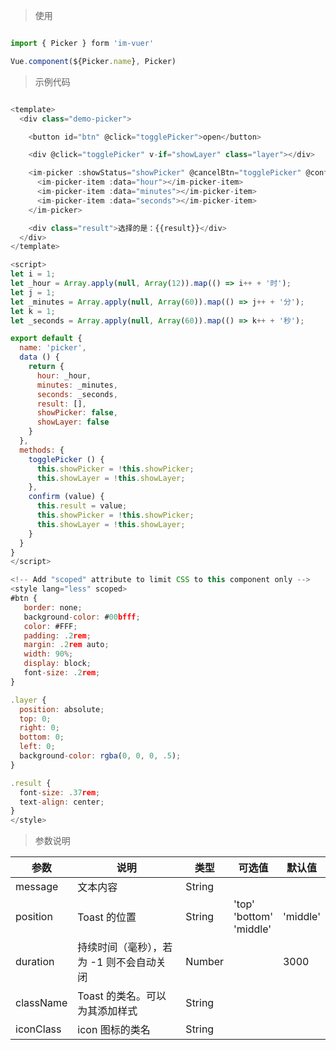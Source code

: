 
> 使用

```js

import { Picker } form 'im-vuer'

Vue.component(${Picker.name}, Picker)

```

> 示例代码

```js

<template>
  <div class="demo-picker">

    <button id="btn" @click="togglePicker">open</button>

    <div @click="togglePicker" v-if="showLayer" class="layer"></div>

    <im-picker :showStatus="showPicker" @cancelBtn="togglePicker" @confirmBtn="confirm">
      <im-picker-item :data="hour"></im-picker-item>
      <im-picker-item :data="minutes"></im-picker-item>
      <im-picker-item :data="seconds"></im-picker-item>
    </im-picker>

    <div class="result">选择的是：{{result}}</div>
  </div>
</template>

<script>
let i = 1;
let _hour = Array.apply(null, Array(12)).map(() => i++ + '时');
let j = 1;
let _minutes = Array.apply(null, Array(60)).map(() => j++ + '分');
let k = 1;
let _seconds = Array.apply(null, Array(60)).map(() => k++ + '秒');

export default {
  name: 'picker',
  data () {
    return {
      hour: _hour,
      minutes: _minutes,
      seconds: _seconds,
      result: [],
      showPicker: false,
      showLayer: false
    }
  },
  methods: {
    togglePicker () {
      this.showPicker = !this.showPicker;
      this.showLayer = !this.showLayer;
    },
    confirm (value) {
      this.result = value;
      this.showPicker = !this.showPicker;
      this.showLayer = !this.showLayer;
    }
  }
}
</script>

<!-- Add "scoped" attribute to limit CSS to this component only -->
<style lang="less" scoped>
#btn {
   border: none;
   background-color: #00bfff;
   color: #FFF;
   padding: .2rem;
   margin: .2rem auto;
   width: 90%;
   display: block;
   font-size: .2rem;
}

.layer {
  position: absolute;
  top: 0;
  right: 0;
  bottom: 0;
  left: 0;
  background-color: rgba(0, 0, 0, .5);
}

.result {
  font-size: .37rem;
  text-align: center;
}
</style>

```

> 参数说明

  <div>
   <table>
    <thead>
     <tr>
      <th>参数</th> 
      <th>说明</th> 
      <th>类型</th> 
      <th>可选值</th> 
      <th>默认值</th>
     </tr>
    </thead> 
    <tbody>
     <tr>
      <td>message</td> 
      <td>文本内容</td> 
      <td>String</td> 
      <td></td> 
      <td></td>
     </tr> 
     <tr>
      <td>position</td> 
      <td>Toast 的位置</td> 
      <td>String</td> 
      <td>'top'<br />'bottom'<br />'middle'</td> 
      <td>'middle'</td>
     </tr> 
     <tr>
      <td>duration</td> 
      <td>持续时间（毫秒），若为 -1 则不会自动关闭</td> 
      <td>Number</td> 
      <td></td> 
      <td>3000</td>
     </tr> 
     <tr>
      <td>className</td> 
      <td>Toast 的类名。可以为其添加样式</td> 
      <td>String</td> 
      <td></td> 
      <td></td>
     </tr> 
     <tr>
      <td>iconClass</td> 
      <td>icon 图标的类名</td> 
      <td>String</td> 
      <td></td> 
      <td></td>
     </tr>
    </tbody>
   </table>
  </div>

